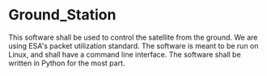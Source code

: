 # Ground_Station
This software shall be used to control the satellite from the ground. We are using ESA's packet utilization standard. The software is meant to be run on Linux, and shall have a command line interface. The software shall be written in Python for the most part.
